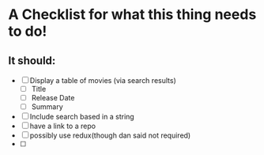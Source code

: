 # A Checklist for what this thing needs to do!

## It should:

- [ ] Display a table of movies (via search results)
  - [ ] Title
  - [ ] Release Date
  - [ ] Summary
- [ ] Include search based in a string
- [ ] have a link to a repo
- [ ] possibly use redux(though dan said not required)
- [ ]